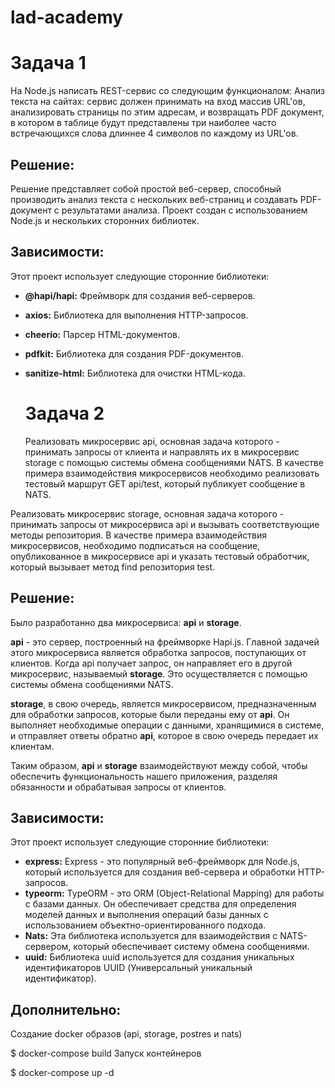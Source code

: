 # lad-academy

# Задача 1

На Node.js написать REST-сервис со следующим функционалом:
Анализ текста на сайтах: сервис должен принимать на вход массив URL'ов, анализировать страницы по этим адресам, и возвращать PDF документ, в котором в таблице будут представлены три наиболее часто встречающихся слова длиннее 4 символов по каждому из URL'ов.

## Решение:
Решение представляет собой простой веб-сервер, способный производить анализ текста с нескольких веб-страниц и создавать PDF-документ с результатами анализа. Проект создан с использованием Node.js и нескольких сторонних библиотек. 

## Зависимости:
Этот проект использует следующие сторонние библиотеки:

* **@hapi/hapi:** Фреймворк для создания веб-серверов.
* **axios:** Библиотека для выполнения HTTP-запросов.
* **cheerio:** Парсер HTML-документов.
* **pdfkit:** Библиотека для создания PDF-документов.
* **sanitize-html:** Библиотека для очистки HTML-кода.


  # Задача 2

  Реализовать микросервис api, основная задача которого - принимать запросы от клиента и направлять их в микросервис storage с помощью системы обмена сообщениями NATS. В качестве примера взаимодействия микросервисов необходимо реализовать тестовый маршрут GET api/test, который публикует сообщение в NATS.


Реализовать микросервис storage, основная задача которого - принимать запросы от микросервиса api и вызывать соответствующие методы репозитория. В качестве примера взаимодействия микросервисов, необходимо подписаться на сообщение, опубликованное в микросервисе api и указать тестовый обработчик, который вызывает метод find репозитория test.

## Решение:
Было разработанно два микросервиса: **api** и **storage**.

**api** - это сервер, построенный на фреймворке Hapi.js. Главной задачей этого микросервиса является обработка запросов, поступающих от клиентов. Когда api получает запрос, он направляет его в другой микросервис, называемый **storage**. Это осуществляется с помощью системы обмена сообщениями NATS.

**storage**, в свою очередь, является микросервисом, предназначенным для обработки запросов, которые были переданы ему от **api**. Он выполняет необходимые операции с данными, хранящимися в системе, и отправляет ответы обратно **api**, которое в свою очередь передает их клиентам.

Таким образом, **api** и **storage** взаимодействуют между собой, чтобы обеспечить функциональность нашего приложения, разделяя обязанности и обрабатывая запросы от клиентов.

## Зависимости:
Этот проект использует следующие сторонние библиотеки:

* **express:** Express - это популярный веб-фреймворк для Node.js, который используется для создания веб-сервера и обработки HTTP-запросов.
* **typeorm:** TypeORM - это ORM (Object-Relational Mapping) для работы с базами данных. Он обеспечивает средства для определения моделей данных и выполнения операций базы данных с использованием объектно-ориентированного подхода.
* **Nats:** Эта библиотека используется для взаимодействия с NATS-сервером, который обеспечивает систему обмена сообщениями.
* **uuid:** Библиотека uuid используется для создания уникальных идентификаторов UUID (Универсальный уникальный идентификатор).

## Дополнительно:
Создание docker образов (api, storage, postres и nats)

$ docker-compose build
Запуск контейнеров

$ docker-compose up -d

